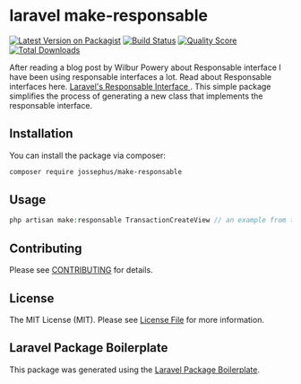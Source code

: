 # laravel make-responsable 

[![Latest Version on Packagist](https://img.shields.io/packagist/v/jossephus/make-responsable.svg?style=flat-square)](https://packagist.org/packages/jossephus/make-responsable)
[![Build Status](https://img.shields.io/travis/jossephus/make-responsable/master.svg?style=flat-square)](https://travis-ci.org/jossephus/make-responsable)
[![Quality Score](https://img.shields.io/scrutinizer/g/jossephus/make-responsable.svg?style=flat-square)](https://scrutinizer-ci.com/g/jossephus/make-responsable)
[![Total Downloads](https://img.shields.io/packagist/dt/jossephus/make-responsable.svg?style=flat-square)](https://packagist.org/packages/jossephus/make-responsable)

After reading a blog post by Wilbur Powery about Responsable interface I have been using responsable interfaces a lot. Read about Responsable interfaces here. [Laravel's Responsable Interface ](https://willbutpowery.dev/the-laravel-responsable-interface/) . This simple package simplifies the process of generating  a new class that implements the responsable interface.  

## Installation

You can install the package via composer:

```bash
composer require jossephus/make-responsable
```

## Usage

``` php
php artisan make:responsable TransactionCreateView // an example from the blog post 
```

## Contributing

Please see [CONTRIBUTING](CONTRIBUTING.md) for details.

## License

The MIT License (MIT). Please see [License File](LICENSE.md) for more information.

## Laravel Package Boilerplate

This package was generated using the [Laravel Package Boilerplate](https://laravelpackageboilerplate.com).